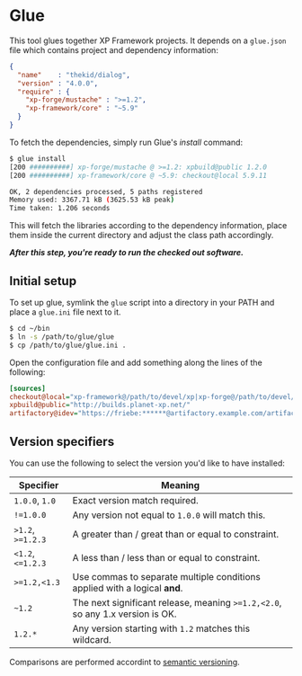 Glue
====
This tool glues together XP Framework projects. It depends on a `glue.json` file which contains project and dependency information:

```json
{
  "name"    : "thekid/dialog",
  "version" : "4.0.0",
  "require" : {
    "xp-forge/mustache" : ">=1.2",
    "xp-framework/core" : "~5.9"
  }
}
```

To fetch the dependencies, simply run Glue's *install* command:

```sh
$ glue install
[200 ##########] xp-forge/mustache @ >=1.2: xpbuild@public 1.2.0
[200 ##########] xp-framework/core @ ~5.9: checkout@local 5.9.11

OK, 2 dependencies processed, 5 paths registered
Memory used: 3367.71 kB (3625.53 kB peak)
Time taken: 1.206 seconds
```

This will fetch the libraries according to the dependency information, place them inside the current directory and adjust the class path accordingly.

***After this step, you're ready to run the checked out software.***

Initial setup
-------------
To set up glue, symlink the `glue` script into a directory in your PATH and place a `glue.ini` file next to it. 

```sh
$ cd ~/bin
$ ln -s /path/to/glue/glue
$ cp /path/to/glue/glue.ini .
```

Open the configuration file and add something along the lines of the following:

```ini
[sources]
checkout@local="xp-framework@/path/to/devel/xp|xp-forge@/path/to/devel/xp"
xpbuild@public="http://builds.planet-xp.net/"
artifactory@idev="https://friebe:******@artifactory.example.com/artifactory/"
```

Version specifiers
------------------
You can use the following to select the version you'd like to have installed:

| Specifier         | Meaning |
| ----------------- | --------|
| `1.0.0`, `1.0`    | Exact version match required. |
| `!=1.0.0`         | Any version not equal to `1.0.0` will match this. |
| `>1.2`, `>=1.2.3` | A greater than / great than or equal to constraint. |
| `<1.2`, `<=1.2.3` | A less than / less than or equal to constraint. |
| `>=1.2,<1.3`      | Use commas to separate multiple conditions applied with a logical **and**. |
| `~1.2`            | The next significant release, meaning `>=1.2,<2.0`, so any 1.x version is OK. |
| `1.2.*`           | Any version starting with `1.2` matches this wildcard. |

Comparisons are performed accordint to [semantic versioning](http://semver.org/).
